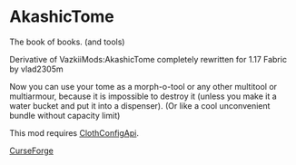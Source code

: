 # AkashicTome
The book of books. (and tools)

Derivative of VazkiiMods:AkashicTome completely rewritten for 1.17 Fabric by vlad2305m

Now you can use your tome as a morph-o-tool or any other multitool or multiarmour, because it is impossible to destroy it (unless you make it a water bucket and put it into a dispenser). (Or like a cool unconvenient bundle without capacity limit)

This mod requires [ClothConfigApi](https://www.curseforge.com/minecraft/mc-mods/cloth-config).

[CurseForge](https://www.curseforge.com/minecraft/mc-mods/akashic-tome-of-tools-fabric)
